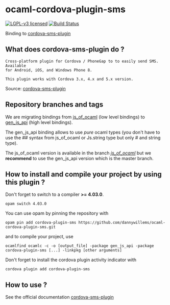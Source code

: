 # ocaml-cordova-plugin-sms

[![LGPL-v3 licensed](https://img.shields.io/badge/license-LGPLv3-blue.svg)](https://raw.githubusercontent.com/dannywillems/ocaml-cordova-plugin-sms/master/LICENSE)
[![Build Status](https://travis-ci.org/dannywillems/ocaml-cordova-plugin-sms.svg?branch=master)](https://travis-ci.org/dannywillems/ocaml-cordova-plugin-sms)

Binding to
[cordova-sms-plugin](https://github.com/cordova-sms/cordova-sms-plugin)

## What does cordova-sms-plugin do ?

```
Cross-platform plugin for Cordova / PhoneGap to to easily send SMS. Available
for Android, iOS, and Windows Phone 8.

This plugin works with Cordova 3.x, 4.x and 5.x version.
```

Source: [cordova-sms-plugin](https://github.com/cordova-sms/cordova-sms-plugin)

## Repository branches and tags

We are migrating bindings from
[js_of_ocaml](https://github.com/ocsigen/js_of_ocaml) (low level bindings) to
[gen_js_api](https://github.com/lexifi/gen_js_api) (high level bindings).

The gen_js_api binding allows to use *pure* ocaml types (you don't have to use
the ## syntax from js_of_ocaml or Js.string type but only # and string type).

The js_of_ocaml version is available in the branch
[*js_of_ocaml*](https://github.com/dannywillems/ocaml-cordova-plugin-sms/tree/js_of_ocaml)
but we **recommend** to use the gen_js_api version which is the master branch.

## How to install and compile your project by using this plugin ?

Don't forget to switch to a compiler **>= 4.03.0**.
```Shell
opam switch 4.03.0
```

You can use opam by pinning the repository with
```Shell
opam pin add cordova-plugin-sms https://github.com/dannywillems/ocaml-cordova-plugin-sms.git
```

and to compile your project, use
```Shell
ocamlfind ocamlc -c -o [output_file] -package gen_js_api -package cordova-plugin-sms [...] -linkpkg [other arguments]
```

Don't forget to install the cordova plugin activity indicator with
```Shell
cordova plugin add cordova-plugin-sms
```

## How to use ?

See the official documentation
[cordova-sms-plugin](https://github.com/cordova-sms/cordova-sms-plugin)
